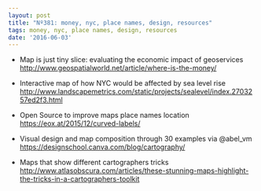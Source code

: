 ```yaml
---
layout: post
title: "Nº381: money, nyc, place names, design, resources"
tags: money, nyc, place names, design, resources
date: '2016-06-03'
---
```


* Map is just tiny slice: evaluating the economic impact of geoservices
  http://www.geospatialworld.net/article/where-is-the-money/

* Interactive map of how NYC would be affected by sea level rise
  http://www.landscapemetrics.com/static/projects/sealevel/index.2703257ed2f3.html

* Open Source to improve maps place names location
  https://eox.at/2015/12/curved-labels/

* Visual design and map composition through 30 examples via @abel_vm
  https://designschool.canva.com/blog/cartography/

* Maps that show different cartographers tricks
  http://www.atlasobscura.com/articles/these-stunning-maps-highlight-the-tricks-in-a-cartographers-toolkit
